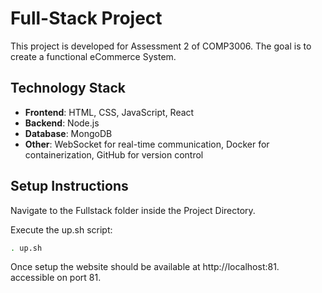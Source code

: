 # Full-Stack Project

This project is developed for Assessment 2 of COMP3006. The goal is to create a functional eCommerce System.

## Technology Stack

- **Frontend**: HTML, CSS, JavaScript, React
- **Backend**: Node.js
- **Database**: MongoDB
- **Other**: WebSocket for real-time communication, Docker for containerization, GitHub for version control

## Setup Instructions

Navigate to the Fullstack folder inside the Project Directory.

Execute the up.sh script:
```bash
. up.sh
```

Once setup the website should be available at http://localhost:81.
accessible on port 81.